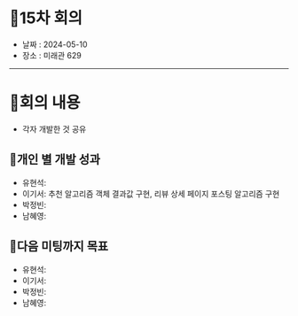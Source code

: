 # 📍15차 회의
  + 날짜 : 2024-05-10
  + 장소 : 미래관 629

---

# 📍회의 내용
+ 각자 개발한 것 공유

## 📍개인 별 개발 성과 
+ 유현석:
+ 이기서: 추천 알고리즘 객체 결과값 구현, 리뷰 상세 페이지 포스팅 알고리즘 구현
+ 박정빈: 
+ 남혜영:

## 📍다음 미팅까지 목표
+ 유현석: 
+ 이기서: 
+ 박정빈:
+ 남혜영:
